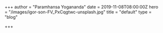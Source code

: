 +++
author = "Paramhansa Yogananda"
date = 2019-11-08T08:00:00Z
hero = "/images/igor-son-FV_PxCqgtwc-unsplash.jpg"
title = "default"
type = "blog"

+++
